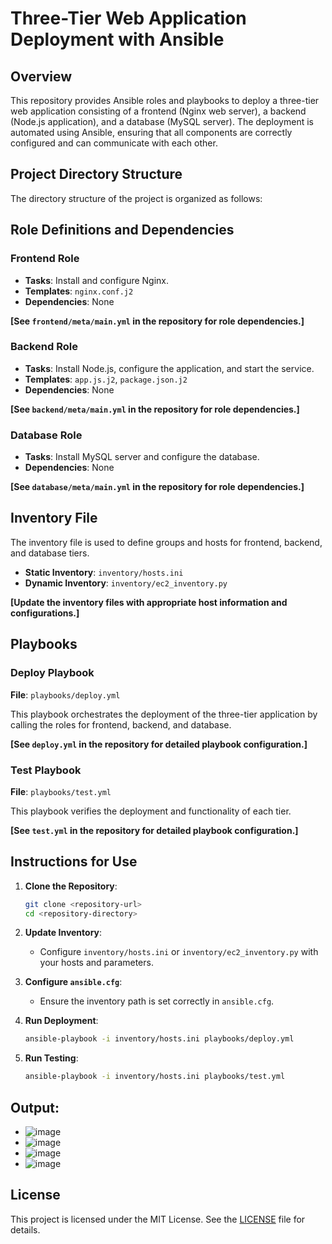 # Three-Tier Web Application Deployment with Ansible

## Overview

This repository provides Ansible roles and playbooks to deploy a three-tier web application consisting of a frontend (Nginx web server), a backend (Node.js application), and a database (MySQL server). The deployment is automated using Ansible, ensuring that all components are correctly configured and can communicate with each other.

## Project Directory Structure

The directory structure of the project is organized as follows:


## Role Definitions and Dependencies

### Frontend Role

- **Tasks**: Install and configure Nginx.
- **Templates**: `nginx.conf.j2`
- **Dependencies**: None

**[See `frontend/meta/main.yml` in the repository for role dependencies.]**

### Backend Role

- **Tasks**: Install Node.js, configure the application, and start the service.
- **Templates**: `app.js.j2`, `package.json.j2`
- **Dependencies**: None

**[See `backend/meta/main.yml` in the repository for role dependencies.]**

### Database Role

- **Tasks**: Install MySQL server and configure the database.
- **Dependencies**: None

**[See `database/meta/main.yml` in the repository for role dependencies.]**

## Inventory File

The inventory file is used to define groups and hosts for frontend, backend, and database tiers.

- **Static Inventory**: `inventory/hosts.ini`
- **Dynamic Inventory**: `inventory/ec2_inventory.py`

**[Update the inventory files with appropriate host information and configurations.]**

## Playbooks

### Deploy Playbook

**File**: `playbooks/deploy.yml`

This playbook orchestrates the deployment of the three-tier application by calling the roles for frontend, backend, and database.

**[See `deploy.yml` in the repository for detailed playbook configuration.]**

### Test Playbook

**File**: `playbooks/test.yml`

This playbook verifies the deployment and functionality of each tier.

**[See `test.yml` in the repository for detailed playbook configuration.]**

## Instructions for Use

1. **Clone the Repository**:
    ```bash
    git clone <repository-url>
    cd <repository-directory>
    ```

2. **Update Inventory**:
    - Configure `inventory/hosts.ini` or `inventory/ec2_inventory.py` with your hosts and parameters.

3. **Configure `ansible.cfg`**:
    - Ensure the inventory path is set correctly in `ansible.cfg`.

4. **Run Deployment**:
    ```bash
    ansible-playbook -i inventory/hosts.ini playbooks/deploy.yml
    ```

5. **Run Testing**:
    ```bash
    ansible-playbook -i inventory/hosts.ini playbooks/test.yml
    ```

## Output:
- ![image](https://github.com/user-attachments/assets/c3344d6c-e8d1-4d3b-9e9d-e453461c9325)
- ![image](https://github.com/user-attachments/assets/6f2f72d2-ca82-4a85-9b70-d12b4d073ae3)
- ![image](https://github.com/user-attachments/assets/40887b1d-cba6-4a03-899b-99668b6b7e76)
- ![image](https://github.com/user-attachments/assets/6f59ce51-df8d-4a7b-bfca-c46d20bb9a79)





## License

This project is licensed under the MIT License. See the [LICENSE](LICENSE) file for details.


